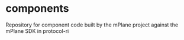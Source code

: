 # components
Repository for component code built by the mPlane project against the mPlane SDK in protocol-ri
